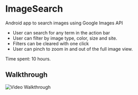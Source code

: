 ImageSearch
===========

Android app to search images using Google Images API

* User can search for any term in the action bar
* User can filter by image type, color, size and site.
* Filters can be cleared with one click
* User can pinch to zoom in and out of the full image view.

Time spent: 10 hours.

Walkthrough
-----------
![Video Walkthrough](walkthrough.gif)
